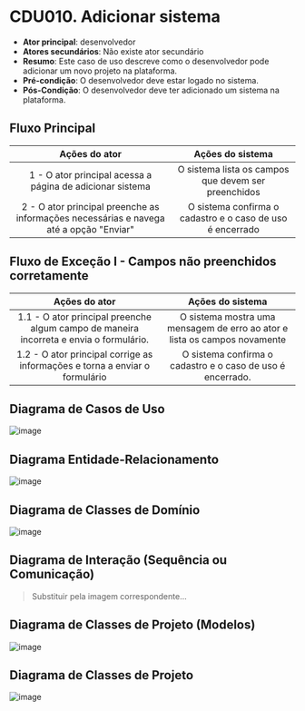 # CDU010. Adicionar sistema

- **Ator principal**: desenvolvedor
- **Atores secundários**: Não existe ator secundário
- **Resumo**: Este caso de uso descreve como o desenvolvedor pode adicionar um novo projeto na plataforma.
- **Pré-condição**: O desenvolvedor deve estar logado no sistema.
- **Pós-Condição**: O desenvolvedor deve ter adicionado um sistema na plataforma.

## Fluxo Principal
| Ações do ator | Ações do sistema |
| :-----------------: | :-----------------: | 
| 1 - O ator principal acessa a página de adicionar sistema | O sistema lista os campos que devem ser preenchidos |  
| 2 - O ator principal preenche as informações necessárias e navega até a opção "Enviar" | O sistema confirma o cadastro e o caso de uso é encerrado | 

## Fluxo de Exceção I - Campos não preenchidos corretamente
| Ações do ator | Ações do sistema |
| :-----------------: | :-----------------: | 
| 1.1 - O ator principal preenche algum campo de maneira incorreta e envia o formulário. | O sistema mostra uma mensagem de erro ao ator e lista os campos novamente |  
| 1.2 - O ator principal corrige as informações e torna a enviar o formulário | O sistema confirma o cadastro e o caso de uso é encerrado. | 

## Diagrama de Casos de Uso
![image](https://github.com/user-attachments/assets/90ac4494-e0aa-4287-a9d6-6d8881220d15)


## Diagrama Entidade-Relacionamento
![image](https://github.com/user-attachments/assets/2392f449-ed6f-41ca-a87b-8c36657c9ff4)

## Diagrama de Classes de Domínio
![image](https://github.com/user-attachments/assets/99605958-34b5-4dc5-a74c-6355926a2751)


## Diagrama de Interação (Sequência ou Comunicação)

> Substituir pela imagem correspondente...

## Diagrama de Classes de Projeto (Modelos)
![image](https://github.com/user-attachments/assets/876af968-d2ed-49b5-ada9-2cd70723a77c)


## Diagrama de Classes de Projeto
![image](https://github.com/user-attachments/assets/669bcf60-ffb4-4148-9d84-8776bd3b9b61)
